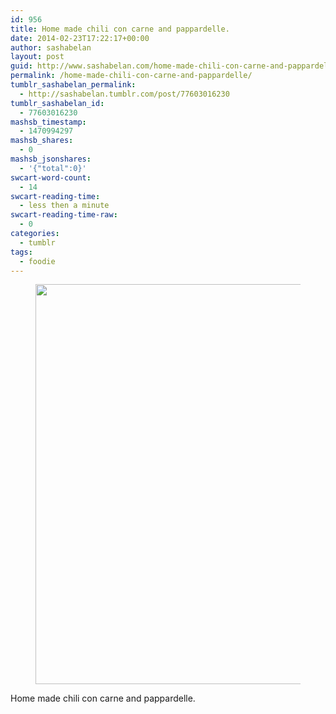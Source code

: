 ```yaml
---
id: 956
title: Home made chili con carne and pappardelle.
date: 2014-02-23T17:22:17+00:00
author: sashabelan
layout: post
guid: http://www.sashabelan.com/home-made-chili-con-carne-and-pappardelle/
permalink: /home-made-chili-con-carne-and-pappardelle/
tumblr_sashabelan_permalink:
  - http://sashabelan.tumblr.com/post/77603016230
tumblr_sashabelan_id:
  - 77603016230
mashsb_timestamp:
  - 1470994297
mashsb_shares:
  - 0
mashsb_jsonshares:
  - '{"total":0}'
swcart-word-count:
  - 14
swcart-reading-time:
  - less then a minute
swcart-reading-time-raw:
  - 0
categories:
  - tumblr
tags:
  - foodie
---
```

<div id='gallery-592' class='gallery galleryid-956 gallery-columns-1 gallery-size-full'>
  <figure class='gallery-item'> 
  
  <div class='gallery-icon landscape'>
    <img width="640" height="640" src="http://www.sashabelan.ru/wp-content/uploads/2014/02/tumblr_n1gll53KrU1qarj97o1_1280.jpg" class="attachment-full size-full" alt="" srcset="http://www.sashabelan.ru/wp-content/uploads/2014/02/tumblr_n1gll53KrU1qarj97o1_1280.jpg 640w, http://www.sashabelan.ru/wp-content/uploads/2014/02/tumblr_n1gll53KrU1qarj97o1_1280-150x150.jpg 150w, http://www.sashabelan.ru/wp-content/uploads/2014/02/tumblr_n1gll53KrU1qarj97o1_1280-300x300.jpg 300w, http://www.sashabelan.ru/wp-content/uploads/2014/02/tumblr_n1gll53KrU1qarj97o1_1280-230x230.jpg 230w, http://www.sashabelan.ru/wp-content/uploads/2014/02/tumblr_n1gll53KrU1qarj97o1_1280-350x350.jpg 350w" sizes="(max-width: 640px) 100vw, 640px" />
  </div></figure>
</div>

Home made chili con carne and pappardelle.